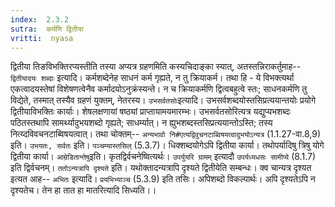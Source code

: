 ```yaml
---
index:  2.3.2
sutra:  कर्मणि द्वितीया
vritti:  nyasa
---
```


द्वितीया तिङविभक्तिरप्यस्तीति तस्या अप्यत्र ग्रहणमिति कस्यचिदाङ्का स्यात्, अतस्तन्निराकर्तुमाह-- `द्वितीयादयः शब्दाः` इत्यादि। कर्मशब्देनेह साधनं कर्म गृह्यते, न तु क्रियाकर्म। तथा हि - ये विभक्त्यर्था एकत्वादयस्तेषां विशेषणत्वेनैव कर्मादयोऽनुक्रंस्यन्ते। न च क्रियाकर्मणि द्वित्वबहुत्वे स्तः; साधनकर्मणि तु विद्येते, तस्मात् तस्यैव ग्रहणं युक्तम्, नेतरस्य।
`उभसर्वतसोः`इत्यादि। उभसर्वशब्दयोस्तसिप्रत्ययान्तयोः प्रयोगे द्वितीयाविभक्तिः कार्याः। शेषलक्षणायां षष्ठ्यां प्राप्तायामयमारम्भः। उभसर्वतसोरित्यत्र यद्युप्यभशब्दः पठितस्तथापि सामर्थ्यादुभयशब्दो गृह्यते; साधर्म्यात्। न ह्युभशब्दस्तसिप्रत्ययान्तोऽस्ति; तस्य नित्य्दविवचनटाब्विषयत्वात्। तथा चोक्तम्-- `अन्यभावो नि#एत्यद्विवुचनटाब्विषयत्वादुभयोऽन्यत्र` (1.1.27-वा.8,9) इति। `उभयतः, सर्वतः` इति। `पञ्चम्यास्तसिल्` (5.3.7)। धिक्शब्दयोगेऽपि द्वितीया कार्या। तथोपर्यादिषु त्रिषु योगे द्वितीया कार्या। `आम्रेडितान्तेषु`इति। कृतद्विर्वचनेष्वित्यर्थः। `उपर्युयरि ग्रामम्` इत्यादौ `उपर्यध्यधसः सामीप्ये` (8.1.7) इति द्विर्वचनम्। `ततोऽन्यत्रापि दृश्यते` इति। यथोक्तादन्यत्रापि दृश्यते द्वितीयेति सम्बन्धः।
क्व चान्यत्र दृश्यत इत्यत आह-- `अभितः` इत्यादि। `प्रयभिभ्याञ्च` (5.3.9) इति तसिः। अपिशब्दो विकल्पार्थः। अपि दृश्यतेऽपि न दृश्यतेच। तेन हा तात हा मातरित्यादि सिध्यति।।

